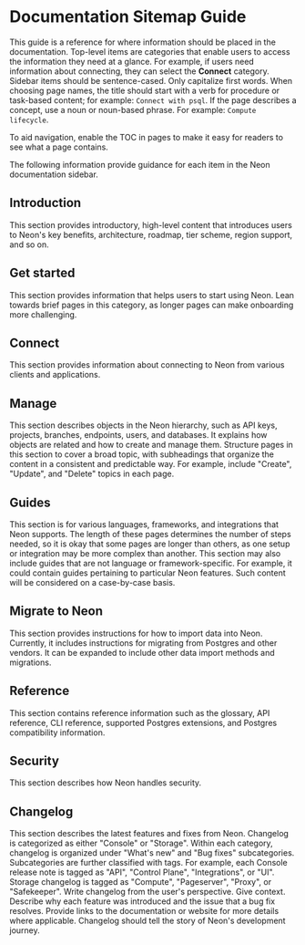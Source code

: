 # Documentation Sitemap Guide

This guide is a reference for where information should be placed in the documentation.
Top-level items are categories that enable users to access the information they need at a glance. For example, if users need information about connecting, they can select the **Connect** category. Sidebar items should be sentence-cased. Only capitalize first words. When choosing page names, the title should start with a verb for procedure or task-based content; for example: `Connect with psql`. If the page describes a concept, use a noun or noun-based phrase. For example: `Compute lifecycle`.

To aid navigation, enable the TOC in pages to make it easy for readers to see what a page contains.

The following information provide guidance for each item in the Neon documentation sidebar.

## Introduction

This section provides introductory, high-level content that introduces users to Neon's key benefits, architecture, roadmap, tier scheme, region support, and so on.

## Get started

This section provides information that helps users to start using Neon. Lean towards brief pages in this category, as longer pages can make onboarding more challenging.

## Connect

This section provides information about connecting to Neon from various clients and applications.

## Manage

This section describes objects in the Neon hierarchy, such as API keys, projects, branches, endpoints, users, and databases. It explains how objects are related and how to create and manage them. Structure pages in this section to cover a broad topic, with subheadings that organize the content in a consistent and predictable way. For example, include "Create", "Update", and "Delete" topics in each page.

## Guides

This section is for various languages, frameworks, and integrations that Neon supports. The length of these pages determines the number of steps needed, so it is okay that some pages are longer than others, as one setup or integration may be more complex than another. This section may also include guides that are not language or framework-specific. For example, it could contain guides pertaining to particular Neon features. Such content will be considered on a case-by-case basis.

## Migrate to Neon

This section provides instructions for how to import data into Neon. Currently, it includes instructions for migrating from Postgres and other vendors. It can be expanded to include other data import methods and migrations.

## Reference

This section contains reference information such as the glossary, API reference, CLI reference, supported Postgres extensions, and Postgres compatibility information.

## Security

This section describes how Neon handles security.

## Changelog

This section describes the latest features and fixes from Neon. Changelog is categorized as either "Console" or "Storage". Within each category, changelog is organized under "What's new" and "Bug fixes" subcategories. Subcategories are further classified with tags. For example, each Console release note is tagged as "API", "Control Plane", "Integrations", or "UI". Storage changelog is tagged as "Compute", "Pageserver", "Proxy", or "Safekeeper". Write changelog from the user's perspective. Give context. Describe why each feature was introduced and the issue that a bug fix resolves. Provide links to the documentation or website for more details where applicable. Changelog should tell the story of Neon's development journey.

